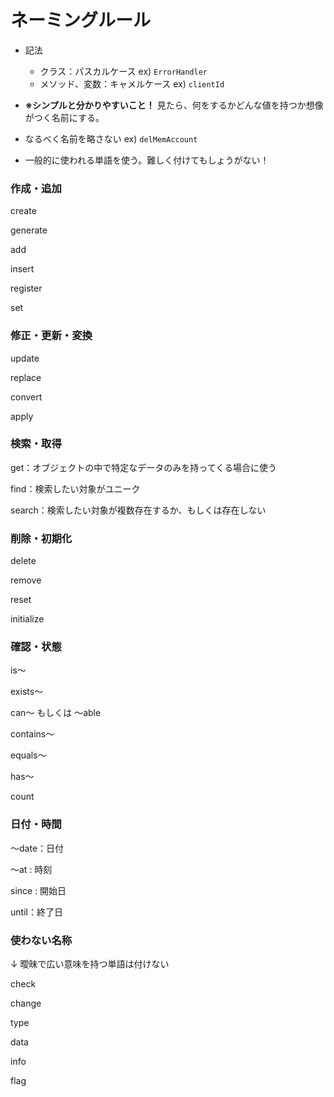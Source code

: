 # ネーミングルール

- 記法
  - クラス：パスカルケース ex) `ErrorHandler`
  - メソッド、変数：キャメルケース ex) `clientId`

-  **※シンプルと分かりやすいこと！** 見たら、何をするかどんな値を持つか想像がつく名前にする。

- なるべく名前を略さない ex) `delMemAccount` 

- 一般的に使われる単語を使う。難しく付けてもしょうがない！

  

### 作成・追加

create

generate

add

insert

register

set



### 修正・更新・変換

update

replace

convert

apply



### 検索・取得

get：オブジェクトの中で特定なデータのみを持ってくる場合に使う

find：検索したい対象がユニーク

search：検索したい対象が複数存在するか、もしくは存在しない



### 削除・初期化

delete

remove

reset

initialize



### 確認・状態

is～

exists～

can～ もしくは ～able 

contains～

equals～

has～

count



### 日付・時間

～date：日付

～at : 時刻

since : 開始日

until：終了日



### 使わない名称

↓ 曖昧で広い意味を持つ単語は付けない

check

change

type

data

info

flag